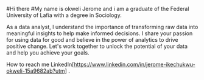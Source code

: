 #Hi there
#My name is okweli Jerome and i am a graduate of the Federal University of Lafia with a degree in Sociology.

As a data analyst, I understand the importance of transforming raw data into meaningful insights to help make informed decisions. I share your passion for using data for good and believe in the power of analytics to drive positive change. Let's work together to unlock the potential of your data and help you achieve your goals.

How to reach me LinkedIn[https://www.linkedin.com/in/jerome-ikechukwu-okweli-15a9682ab?utm]
.

